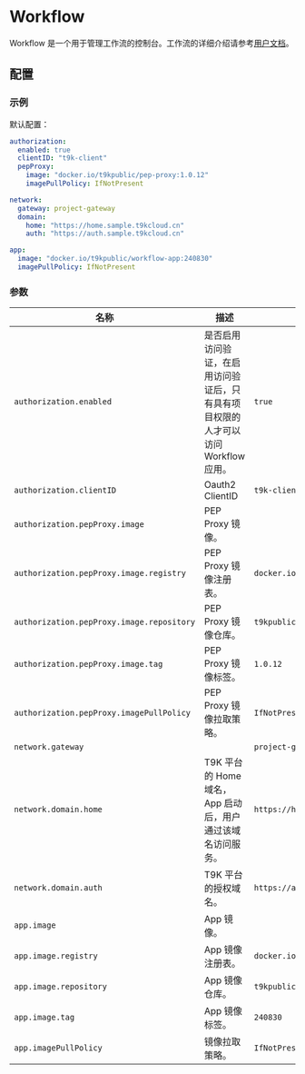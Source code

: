 # Workflow

Workflow 是一个用于管理工作流的控制台。工作流的详细介绍请参考[用户文档]("https://t9k.github.io/ucman/latest/api/workflow/index.html")。

## 配置

### 示例

默认配置：

```yaml
authorization:
  enabled: true
  clientID: "t9k-client"
  pepProxy:
    image: "docker.io/t9kpublic/pep-proxy:1.0.12"
    imagePullPolicy: IfNotPresent

network:
  gateway: project-gateway
  domain:
    home: "https://home.sample.t9kcloud.cn"
    auth: "https://auth.sample.t9kcloud.cn"

app:
  image: "docker.io/t9kpublic/workflow-app:240830"
  imagePullPolicy: IfNotPresent
```

### 参数

| 名称                                      | 描述                                                                               | 值                                |
| ----------------------------------------- | ---------------------------------------------------------------------------------- | --------------------------------- |
| `authorization.enabled`                   | 是否启用访问验证，在启用访问验证后，只有具有项目权限的人才可以访问 Workflow 应用。 | `true`                            |
| `authorization.clientID`                  | Oauth2 ClientID                                                                    | `t9k-client`                      |
| `authorization.pepProxy.image`            | PEP Proxy 镜像。                                                                   |                                   |
| `authorization.pepProxy.image.registry`   | PEP Proxy 镜像注册表。                                                             | `docker.io`                       |
| `authorization.pepProxy.image.repository` | PEP Proxy 镜像仓库。                                                               | `t9kpublic/pep-proxy`             |
| `authorization.pepProxy.image.tag`        | PEP Proxy 镜像标签。                                                               | `1.0.12`                          |
| `authorization.pepProxy.imagePullPolicy`  | PEP Proxy 镜像拉取策略。                                                           | `IfNotPresent`                    |
| `network.gateway`                         |                                                                                    | `project-gateway`                 |
| `network.domain.home`                     | T9K 平台的 Home 域名，App 启动后，用户通过该域名访问服务。                         | `https://home.sample.t9kcloud.cn` |
| `network.domain.auth`                     | T9K 平台的授权域名。                                                               | `https://auth.sample.t9kcloud.cn` |
| `app.image`                               | App 镜像。                                                                         |                                   |
| `app.image.registry`                      | App 镜像注册表。                                                                   | `docker.io`                       |
| `app.image.repository`                    | App 镜像仓库。                                                                     | `t9kpublic/workflow-app`          |
| `app.image.tag`                           | App 镜像标签。                                                                     | `240830`                          |
| `app.imagePullPolicy`                     | 镜像拉取策略。                                                                     | `IfNotPresent`                    |
